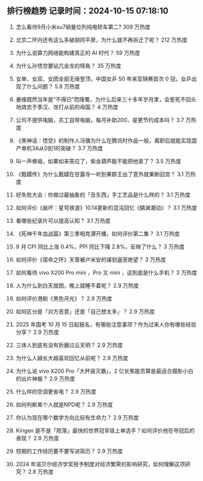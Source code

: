 
## 排行榜趋势 记录时间：2024-10-15 07:18:10
  
  1. 怎么看待9月小米su7销量位列纯电轿车第二? 309 万热度
    
  2. 北京二环内还有这么多破胡同平房，为什么就不再拆迁了呢？ 212 万热度
    
  3. 为什么说算力网络能构建真正的 AI 时代？ 59 万热度
    
  4. 为什么孙悟空要钻亢金龙的犄角？ 35 万热度
    
  5. 女单、女双、女团全部无缘登顶，中国女乒 50 年来亚锦赛首次 0 冠，女乒出现了什么问题？ 5.8 万热度
    
  6. 姜维既然当年是“不得已”而降蜀，为什么后来三十多年岁月里，会誓死不回头地效忠于季汉、攻打从前的母国？ 4 万热度
    
  7. 公司不提供电脑，员工自带电脑，每月补助200，是更节约成本吗？ 3.7 万热度
    
  8. 《黑神话：悟空》的制作人冯骥为什么在腾讯时作品一般，离职后就能实现国产单机3A从0到1的突破？ 3.7 万热度
    
  9. 叫一声佛祖，如果如来答应了，紫金葫芦能不能把他拿了？ 3.5 万热度
    
  10. 《甄嬛传》为什么甄嬛在甘露寺一听到果郡王出了意外就果断回宫？ 3.1 万热度
    
  11. 好失败大会｜你做过最抽象的「丑东西」手工艺品是什么样的？ 3.1 万热度
    
  12. 如何评价《崩坏：星穹铁道》10.14更新的混沌回忆《鳞渊潮动》？ 3.1 万热度
    
  13. 看哪些纪录片可以提高认知？ 3.1 万热度
    
  14. 《死神千年血战篇》第三季相克谭开播，如何评价第二集？ 3.1 万热度
    
  15. 9 月 CPI 同比上涨 0.4%，PPI 同比下降 2.8%，反映了什么？ 3 万热度
    
  16. 如何评价《宿命之环》天尊被卢米安的谋划逼至绝望？ 3 万热度
    
  17. 如何看待 vivo X200 Pro mini ，Pro 又 mini ，这到底是什么手机？ 3 万热度
    
  18. 人为什么到白天就困，晚上就睡不着呢？ 2.9 万热度
    
  19. 如何评价港剧《黑色月光》？ 2.9 万热度
    
  20. 如何区分是「对方恶意」还是「自己想太多」？ 2.9 万热度
    
  21. 2025 年国考 10 月 15 日起报名，有哪些注意事项？作为过来人你有哪些经验分享？ 2.9 万热度
    
  22. 三体人到底有没有折磨过云天明？ 2.9 万热度
    
  23. 为什么人越长大越喜欢回忆从前呢？ 2.9 万热度
    
  24. 为什么说 vivo X200 Pro「大杯装灭霸」，2 亿长焦能否算是最适合摄影小白的出片神器？ 2.9 万热度
    
  25. 什么样的空调更省电？ 2.9 万热度
    
  26. 如何判断某个人就是NPD呢？ 2.9 万热度
    
  27. 你认为现在哪个数学方向比较有生命力？ 2.9 万热度
    
  28. Kingen 是不是「陨落」最快的世界冠军级上单选手？如何评价他在夺冠后的表现？ 2.9 万热度
    
  29. 短期的工作经历要不要写进简历？ 2.9 万热度
    
  30. 2024 年诺贝尔经济学奖授予制度对经济繁荣的影响研究，如何理解这项研究？ 2.8 万热度
    